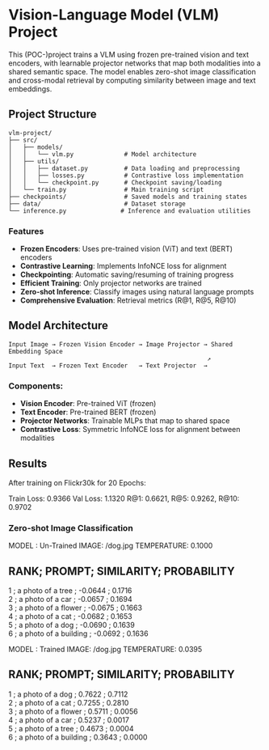 # Vision-Language Model (VLM) Project

This (POC-)project trains a VLM using frozen pre-trained vision and text encoders, with learnable projector networks that map both modalities into a shared semantic space. 
The model enables zero-shot image classification and cross-modal retrieval by computing similarity between image and text embeddings.

## Project Structure
```
vlm-project/
├── src/
│   ├── models/
│   │   └── vlm.py              # Model architecture
│   ├── utils/
│   │   ├── dataset.py          # Data loading and preprocessing
│   │   ├── losses.py           # Contrastive loss implementation
│   │   └── checkpoint.py       # Checkpoint saving/loading
│   └── train.py                # Main training script
├── checkpoints/                # Saved models and training states
├── data/                       # Dataset storage
└── inference.py               # Inference and evaluation utilities
```



### Features
- **Frozen Encoders**: Uses pre-trained vision (ViT) and text (BERT) encoders
- **Contrastive Learning**: Implements InfoNCE loss for alignment
- **Checkpointing**: Automatic saving/resuming of training progress
- **Efficient Training**: Only projector networks are trained
- **Zero-shot Inference**: Classify images using natural language prompts
- **Comprehensive Evaluation**: Retrieval metrics (R@1, R@5, R@10)

## Model Architecture

```
Input Image → Frozen Vision Encoder → Image Projector → Shared Embedding Space
                                                       ↗
Input Text  → Frozen Text Encoder   → Text Projector  →
```

### Components:
- **Vision Encoder**: Pre-trained ViT (frozen)
- **Text Encoder**: Pre-trained BERT (frozen) 
- **Projector Networks**: Trainable MLPs that map to shared space
- **Contrastive Loss**: Symmetric InfoNCE loss for alignment between modalities


## Results

After training on Flickr30k for 20 Epochs:

  Train Loss: 0.9366
  Val Loss: 1.1320
  R@1: 0.6621, R@5: 0.9262, R@10: 0.9702

### Zero-shot Image Classification

MODEL : Un-Trained
IMAGE: /dog.jpg
TEMPERATURE: 0.1000

RANK; PROMPT;                                   SIMILARITY;   PROBABILITY 
------------------------------------------------------------
1 ;   a photo of a tree                       ; -0.0644     ; 0.1716      
2 ;   a photo of a car                        ; -0.0657     ; 0.1694      
3 ;   a photo of a flower                     ; -0.0675     ; 0.1663      
4 ;   a photo of a cat                        ; -0.0682     ; 0.1653      
5 ;   a photo of a dog                        ; -0.0690     ; 0.1639      
6 ;   a photo of a building                   ;  -0.0692    ;  0.1636      

MODEL : Trained
IMAGE: /dog.jpg
TEMPERATURE: 0.0395

RANK; PROMPT;                                   SIMILARITY;   PROBABILITY 
------------------------------------------------------------
1 ;    a photo of a dog                       ; 0.7622      ; 0.7112      
2 ;    a photo of a cat                       ;  0.7255     ;  0.2810      
3 ;   a photo of a flower                     ; 0.5711      ; 0.0056      
4 ;   a photo of a car                        ; 0.5237      ; 0.0017      
5 ;   a photo of a tree                       ; 0.4673      ; 0.0004      
6 ;   a photo of a building                   ; 0.3643      ; 0.0000      

